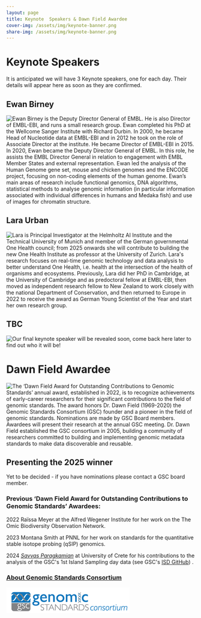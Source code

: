 ```yaml
---
layout: page
title: Keynote  Speakers & Dawn Field Awardee
cover-img: /assets/img/keynote-banner.png
share-img: /assets/img/keynote-banner.png
---
```


# Keynote Speakers

It is anticipated we will have 3 Keynote speakers, one for each day. Their details will appear here as soon as they are confirmed.

## Ewan Birney

<img align="left" src="../images/Ewan_Birney.jpg">
Ewan Birney is the Deputy Director General of EMBL. He is also Director of EMBL-EBI, and runs a small research group.
Ewan completed his PhD at the Wellcome Sanger Institute with Richard Durbin. In 2000, he became Head of Nucleotide data at EMBL-EBI and in 2012 he took on the role of Associate Director at the institute. He became Director of EMBL-EBI in 2015. In 2020, Ewan became the Deputy Director General of EMBL. In this role, he assists the EMBL Director General in relation to engagement with EMBL Member States and external representation. 
Ewan led the analysis of the Human Genome gene set, mouse and chicken genomes and the ENCODE project, focusing on non-coding elements of the human genome. Ewan’s main areas of research include functional genomics, DNA algorithms, statistical methods to analyse genomic information (in particular information associated with individual differences in humans and Medaka fish) and use of images for chromatin structure.

## Lara Urban
<img align="left" src="../images/Lara_Urban.jpg">
Lara is Principal Investigator at the Helmholtz AI Institute and the Technical University of Munich and member of the German governmental One Health council; from 2025 onwards she will contribute to building the new One Health Institute as professor at the University of Zurich. 
Lara's research focuses on real-time genomic technology and data analysis to better understand One Health, i.e. health at the intersection of the health of organisms and ecosystems. Previously, Lara did her PhD in Cambridge, at the University of Cambridge and as predoctoral fellow at EMBL-EBI, then moved as independent research fellow to New Zealand to work closely with the national Department of Conservation, and then returned to Europe in 2022 to receive the award as German Young Scientist of the Year and start her own research group.

## TBC
<img align="left" src="../images/to-be-confirmed.jpg">
Our final keynote speaker will be revealed soon, come back here later to find out who it will be!








# Dawn Field Awardee 
<img align="left" src="../images/to-be-announced.jpg">
The ‘Dawn Field Award for Outstanding Contributions to Genomic Standards’ annual award, established in 2022, is to recognize achievements of early-career researchers for their significant contributions to the field of genomic standards. The award honors Dr. Dawn Field (1969-2020) the Genomic Standards Consortium (GSC) founder and a pioneer in the field of genomic standards. Nominations are made by GSC Board members. Awardees will present their research at the annual GSC meeting. Dr. Dawn Field established the GSC consortium in 2005, building a community of researchers committed to building and implementing genomic metadata standards to make data discoverable and reusable. 

## Presenting the 2025 winner

Yet to be decided - if you have nominations please contact a GSC board member.


### Previous ‘Dawn Field Award for Outstanding Contributions to Genomic Standards’ Awardees:

2022
Raïssa Meyer at the Alfred Wegener Institute for her work on the The Omic Biodiversity Observation Network.

2023
Montana Smith at PNNL for her work on standards for the quantitative stable isotope probing (qSIP) genomics.

2024 
*[Savvas Paragkamian](https://www.linkedin.com/in/savvas-paragkamian-741538182)* at University of Crete for his contributions to the analysis of the GSC's 1st Island Sampling day data (see GSC's [ISD GitHub](https://github.com/GenomicsStandardsConsortium/ISD)) .



### [About Genomic Standards Consortium](https://www.gensc.org/)
![GenSC logo](../assets/img/gsc_logo_sml.png)







